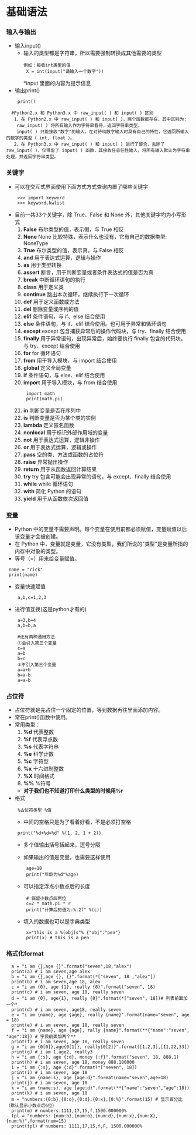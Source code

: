 # 基础语法
### 输入与输出
* 输入input()
  * 输入的类型都是字符串，所以需要强制转换成其他需要的类型
    ```
    例如：接收int类型的值
     X = int(input("请输入一个数字"))
    ```
	*input 里面的内容为提示信息
* 输出print()
    ```
     print()
    ```
```
  #Python2.x 和 Python3.x 中 raw_input( ) 和 input( ) 区别
   1、在 Python2.x 中 raw_input( ) 和 input( )，两个函数都存在，其中区别为:
	raw_input( ) 将所有输入作为字符串看待，返回字符串类型。
	input( ) 只能接收"数字"的输入，在对待纯数字输入时具有自己的特性，它返回所输入的数字的类型（ int, float ）。
   2、在 Python3.x 中 raw_input( ) 和 input( ) 进行了整合，去除了 raw_input( )，仅保留了 input( ) 函数，其接收任意任性输入，将所有输入默认为字符串处理，并返回字符串类型。
```	

### 关键字
* 可以在交互式界面使用下面方式方式查询内置了哪些关键字
   ```
    >>> import keyword
    >>> keyword.kwlist
   ```
* 目前一共33个关键字，除 True、False 和 None 外，其他关键字均为小写形式
  1. **False** 布尔类型的值，表示假，与 True 相反
  2. **None** None 比较特殊，表示什么也没有，它有自己的数据类型: NoneType
  3. **True** 布尔类型的值，表示真，与 False 相反
  4. **and** 用于表达式运算，逻辑与操作
  5. **as** 用于类型转换
  6. **assert** 断言，用于判断变量或者条件表达式的值是否为真
  7. **break** 中断循环语句的执行
  8. **class** 用于定义类
  9. **continue** 跳出本次循环，继续执行下一次循环
  10. **def** 用于定义函数或方法
  11. **del** 删除变量或序列的值
  12. **elif** 条件语句，与 if、else 结合使用
  13. **else** 条件语句，与 if、elif 结合使用。也可用于异常和循环语句
  14. **except** except 包含捕获异常后的操作代码块，与 try、finally 结合使用
  15. **finally** 用于异常语句，出现异常后，始终要执行 finally 包含的代码块。与 try、except 结合使用
  16. **for** for 循环语句
  17. **from** 用于导入模块，与 import 结合使用
  18. **global** 定义全局变量
  19. **if** 条件语句，与 else、elif 结合使用
  20. **import** 用于导入模块，与 from 结合使用
      ```
       import math
       print(math.pi)
      ```
  21. **in** 判断变量是否在序列中
  22. **is** 判断变量是否为某个类的实例
  23. **lambda** 定义匿名函数
  24. **nonlocal** 用于标识外部作用域的变量
  25. **not**  用于表达式运算，逻辑非操作
  26. **or** 用于表达式运算，逻辑或操作
  27. **pass** 空的类、方法或函数的占位符
  28. **raise**  异常抛出操作
  29. **return** 用于从函数返回计算结果
  30. **try** try 包含可能会出现异常的语句，与 except、finally 结合使用
  31. **while** while 循环语句
  32. **with** 简化 Python 的语句
  33. **yield** 用于从函数依次返回值

### 变量
* Python 中的变量不需要声明。每个变量在使用前都必须赋值，变量赋值以后该变量才会被创建。
* 在 Python 中，变量就是变量，它没有类型，我们所说的"类型"是变量所指的内存中对象的类型。
* 等号（=）用来给变量赋值。
```
 name = "rick"
 print(name)
```
* 变量快速赋值
  ```
   a,b,c=1,2,3
  ```
* 进行值互换(这是python才有的)
  ```
   a=3,b=4
   a,b=b,a
   
   #还有两种通用方法
   ①会引入第三个变量
   c=a
   a=b
   b=c
   ②不引入第三个变量
   a=a+b
   b=a-b
   a=a-b
  ```

### 占位符
* 占位符就是先占住一个固定的位置，等到数据再往里面添加内容。
* 常在print()函数中使用。
* 常用类型：
  1. **%d** 代表整数
  2. **%f** 代表浮点数
  3. **%s** 代表字符串
  4. **%e** 科学计数
  5. **%c** 字符型
  6. **%x** 十六进制整数
  7. **%X** 时间格式
  8. **%%** %符号
  * **对于我们也不知道打印什么类型的时候用%r**
* 格式
  ```
   %占位符类型 %值
  ```
   * 中间的空格只是为了看着好看，不是必须打空格
  ```
   print("%d+%d=%d" %(1, 2, 1 + 2))
  ```
   * 多个值输出括号括起来，逗号分隔
   
  * 如果输出的值是变量，也需要这样使用
    ```
	 age=18
	 print("年龄为%d"%age)
	```
  * 可以指定浮点小数点后的长度
    ```
     # 保留小数点后两位
     c=2 * math.pi * r
     print("计算后的值为:%.2f" %(c))
    ```
  * 填入的数据也可以是字典类型
    ```
     x="this is a %(obj)s"% {"obj":"pen"}
     print(x) # this is a pen
    ```

### 格式化format
  ```
    a = "i am {},age {}".format("seven",18,"alex")
    print(a) # i am seven,age alex
    b = "i am {},age {}, {}".format(*["seven", 18 ,"alex"])
    print(b) # i am seven,age 18, alex
    c = "i am {0}, age {1}, really {0}".format("seven", 18)
    print(c) # i am seven, age 18, really seven
    d = "i am {0}, age{1}, really {0}".format(*["seven", 18])# 列表前面加一个*
    print(d) # i am seven, age18, really seven
    e = "i am {name}, age {age}, really {name}".format(name="seven", age = 18)
    print(e) # i am seven, age 18, really seven
    f = "i am {name}, age {age}, rally {name}".format(**{"name":"seven", "age":18}) # 字典前面加两个**
    print(f) # i am seven, age 18, really seven
    g = "i am {0[0]},age{0[1]}, really{0[2]}".format([1,2,3],[11,22,33])
    print(g) # i am 1,age2, really3
    h = "i am {:s}, age {:d}, money {:f}".format("seven", 18, 888.1)
    print(h) # i am seven, age 18, money 888.100000
    i = "i am {:s}, age {:d}".format(*["seven", 18])
    print(i) # i am seven, age 18
    j = "i am {name:s}, age {age:d}".format(name="seven",age=18)
    print(j) # i am seven, age 18
    k = "i am {name:s}, age {age:d}".format(**{"name":"seven","age":18})
    print(k) # i am seven, age 18
    m = "numbers:{0:b},{0:o},{0:d},{0:x},{0:%}".format(15) # 显示百分比（默认显示小数点后6位）
    print(m) # numbers:1111,17,15,f,1500.000000%
    tpl = "numbers: {num:b},{num:o},{num:d},{num:x},{num:X}, {num:%}".format(num=15)
    print(tpl) # numbers: 1111,17,15,f,F, 1500.000000%
  ```























